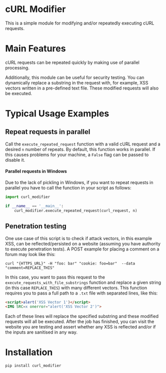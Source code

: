 # cURL Modifier

This is a simple module for modifying and/or repeatedly executing cURL requests. 

# Main Features

cURL requests can be repeated quickly by making use of parallel processing. 

Additionally, this module can be useful for security testing. You can dynamically replace a substring in the request with, for example, XSS vectors written in a pre-defined text file. These modified requests will also be executed.

# Typical Usage Examples

## Repeat requests in parallel

Call the `execute_repeated_request` function with a valid cURL request and a desired `n` number of repeats. By default, this function works in parallel. If this causes problems for your machine, a `False` flag can be passed to disable it.

#### Parallel requests in Windows

Due to the lack of pickling in Windows, if you want to repeat requests in parallel you have to call the function in your script as follows:

```python
import curl_modifier

if __name__ == '__main__':
	curl_modifier.execute_repeated_request(curl_request, n)
```

## Penetration testing

One use case of this script is to check if attack vectors, in this example XSS, can be reflected/persisted on a website (assuming you have authority to execute penetration tests). A POST example for placing a comment on a forum may look like this:

```curl "{HTTPS_URL}" -H "foo: bar" "cookie: foo=bar"  --data "comment=REPLACE_THIS"```

In this case, you want to pass this request to the `execute_requests_with_file_substrings` function and replace a given string (in this case `REPLACE_THIS`) with many different vectors. This function requires you to pass a full path to a  `.txt` file with separated lines, like this:

```html
<script>alert('XSS Vector 1')</script>
<IMG SRC=x onerror="alert('XSS Vector 2')">
```

Each of these lines will replace the specified substring and these modified requests will all be executed. After the job has finished, you can visit the website you are testing and assert whether any XSS is reflected and/or if the inputs are sanitised in any way.

# Installation

`pip install curl_modifier`

